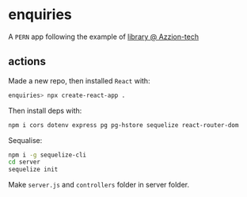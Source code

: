 # enquiries

A `PERN` app following the example of [library @ Azzion-tech](https://www.youtube.com/watch?v=fBcqjYfVCdY)

## actions

Made a new repo, then installed `React` with:

```bash
enquiries> npx create-react-app .
```

Then install deps with:
```bash
npm i cors dotenv express pg pg-hstore sequelize react-router-dom
```

Sequalise:

```bash
npm i -g sequelize-cli
cd server
sequelize init
```

Make `server.js` and `controllers` folder in server folder.
